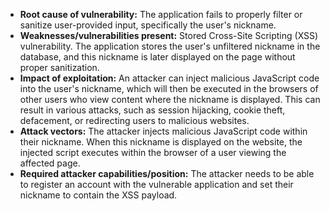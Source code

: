 - **Root cause of vulnerability:** The application fails to properly filter or sanitize user-provided input, specifically the user's nickname.
- **Weaknesses/vulnerabilities present:**  Stored Cross-Site Scripting (XSS) vulnerability. The application stores the user's unfiltered nickname in the database, and this nickname is later displayed on the page without proper sanitization.
- **Impact of exploitation:** An attacker can inject malicious JavaScript code into the user's nickname, which will then be executed in the browsers of other users who view content where the nickname is displayed. This can result in various attacks, such as session hijacking, cookie theft, defacement, or redirecting users to malicious websites.
- **Attack vectors:** The attacker injects malicious JavaScript code within their nickname. When this nickname is displayed on the website, the injected script executes within the browser of a user viewing the affected page.
- **Required attacker capabilities/position:** The attacker needs to be able to register an account with the vulnerable application and set their nickname to contain the XSS payload.